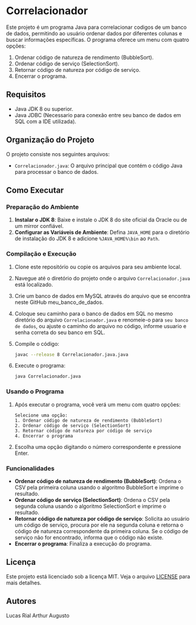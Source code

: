 # Correlacionador

Este projeto é um programa Java para correlacionar codigos de um banco de dados, permitindo ao usuário ordenar dados por diferentes colunas e buscar informações específicas. O programa oferece um menu com quatro opções:

1. Ordenar código de natureza de rendimento (BubbleSort).
2. Ordenar código de serviço (SelectionSort).
3. Retornar código de natureza por código de serviço.
4. Encerrar o programa.

## Requisitos

- Java JDK 8 ou superior.
- Java JDBC (Necessario para conexão entre seu banco de dados em SQL com a IDE utilizada).
  
## Organização do Projeto

O projeto consiste nos seguintes arquivos:

- `Correlacionador.java`: O arquivo principal que contém o código Java para processar o banco de dados.

## Como Executar

### Preparação do Ambiente

1. **Instalar o JDK 8**: Baixe e instale o JDK 8 do site oficial da Oracle ou de um mirror confiável.
2. **Configurar as Variáveis de Ambiente**: Defina `JAVA_HOME` para o diretório de instalação do JDK 8 e adicione `%JAVA_HOME%\bin` ao `Path`.

### Compilação e Execução

1. Clone este repositório ou copie os arquivos para seu ambiente local.
2. Navegue até o diretório do projeto onde o arquivo `Correlacionador.java` está localizado.
3. Crie um banco de dados em MySQL através do arquivo que se encontra neste GitHub meu_banco_de_dados.
4. Coloque seu caminho para o banco de dados em SQL no mesmo diretório do arquivo `Correlacionador.java` e renomeie-o para `seu banco de dados`, ou ajuste o caminho do arquivo no código, informe usuario e senha correta do seu banco em SQL.
5. Compile o código:

    ```sh
    javac --release 8 Correlacionador.java.java
    ```

6. Execute o programa:

    ```sh
    java Correlacionador.java
    ```

### Usando o Programa

1. Após executar o programa, você verá um menu com quatro opções:

    ```plaintext
    Selecione uma opção:
    1. Ordenar código de natureza de rendimento (BubbleSort)
    2. Ordenar código de serviço (SelectionSort)
    3. Retornar código de natureza por código de serviço
    4. Encerrar o programa
    ```

2. Escolha uma opção digitando o número correspondente e pressione Enter.

### Funcionalidades

- **Ordenar código de natureza de rendimento (BubbleSort)**: Ordena o CSV pela primeira coluna usando o algoritmo BubbleSort e imprime o resultado.
- **Ordenar código de serviço (SelectionSort)**: Ordena o CSV pela segunda coluna usando o algoritmo SelectionSort e imprime o resultado.
- **Retornar código de natureza por código de serviço**: Solicita ao usuário um código de serviço, procura por ele na segunda coluna e retorna o código de natureza correspondente da primeira coluna. Se o código de serviço não for encontrado, informa que o código não existe.
- **Encerrar o programa**: Finaliza a execução do programa.

## Licença

Este projeto está licenciado sob a licença MIT. Veja o arquivo [LICENSE](LICENSE) para mais detalhes.

## Autores
Lucas Rial
Arthur Augusto


